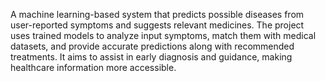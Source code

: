 A machine learning-based system that predicts possible diseases from user-reported symptoms and suggests relevant medicines. The project uses trained models to analyze input symptoms, match them with medical datasets, and provide accurate predictions along with recommended treatments. It aims to assist in early diagnosis and guidance, making healthcare information more accessible.


